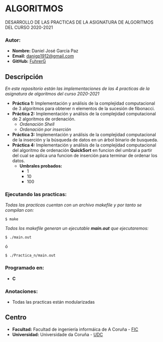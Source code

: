 # ALGORITMOS
DESARROLLO DE LAS PRACTICAS DE LA ASIGNATURA DE ALGORITMOS DEL CURSO 2020-2021

### Autor:
* **Nombre:** Daniel José García Paz
* **Email:** danigp1912@gmail.com
* **GitHub:** [FuhrerG](https://github.com/FuhrerG/)

## Descripción
_En este repositorio están las implementaciones de las 4 practicas de la asignatura de algoritmos del curso 2020-2021_

* **Práctica 1:** Implementación y análisis de la complejidad computacional de 3 algoritmos para obtener n elementos de la sucesión de fibonacci.
* **Práctica 2:** Implementación y análisis de la complejidad computacional de 2 algoritmos de ordenación.
	* _Ordenación Shell_
	* _Ordenación por inserción_
* **Práctica 3:** Implementación y análisis de la complejidad computacional de la inserción y la búsqueda de datos en un árbol binario de busqueda.
* **Práctica 4:** Implementación y análisis de la complejidad computacional del algoritmo de ordenación **QuickSort** en funcion del umbral a partir del cual se aplica una funcion de inserción para terminar de ordenar los datos.
	* **Umbrales probados:**
		* 1
		* 10
		* 100
### Ejecutando las practicas:
_Todas las practicas cuentan con un archivo makefile y por tanto se compilan con:_
```
$ make
```
_Todos los makefile generan un ejecutable **main.out** que ejecutaremos:_
```
$ ./main.out
```
ó
```
$ ./Practica_n/main.out
```
### Programado en:
* **C**

### Anotaciones:
* Todas las practicas están modularizadas

## Centro
* **Facultad:** Facultad de ingeniería informáica de A Coruña - [FIC](https://www.fic.udc.es/)
* **Universidad:** Universidade da Coruña - [UDC](https://www.udc.es/)
